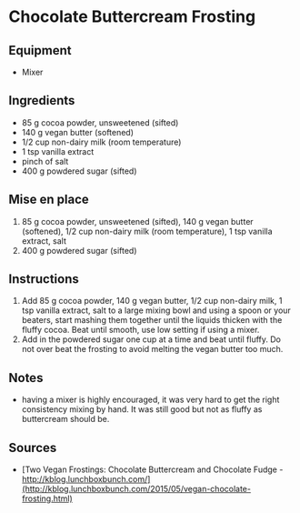 # Chocolate Buttercream Frosting


## Equipment
* Mixer


## Ingredients
* 85 g cocoa powder, unsweetened (sifted)
* 140 g vegan butter (softened)
* 1/2 cup non-dairy milk (room temperature)
* 1 tsp vanilla extract
* pinch of salt
* 400 g powdered sugar (sifted)


## Mise en place
1. 85 g cocoa powder, unsweetened (sifted), 140 g vegan butter (softened), 1/2 cup non-dairy milk (room temperature), 1 tsp vanilla extract, salt
2. 400 g powdered sugar (sifted)


## Instructions
1. Add 85 g cocoa powder, 140 g vegan butter, 1/2 cup non-dairy milk, 1 tsp vanilla extract, salt to a large mixing bowl and using a spoon or your beaters, start mashing them together until the liquids thicken with the fluffy cocoa. Beat until smooth, use low setting if using a mixer.
2. Add in the powdered sugar one cup at a time and beat until fluffy. Do not over beat the frosting to avoid melting the vegan butter too much.


## Notes
* having a mixer is highly encouraged, it was very hard to get the right consistency mixing by hand. It was still good but not as fluffy as buttercream should be.


## Sources
* [Two Vegan Frostings: Chocolate Buttercream and Chocolate Fudge - http://kblog.lunchboxbunch.com/](http://kblog.lunchboxbunch.com/2015/05/vegan-chocolate-frosting.html)
